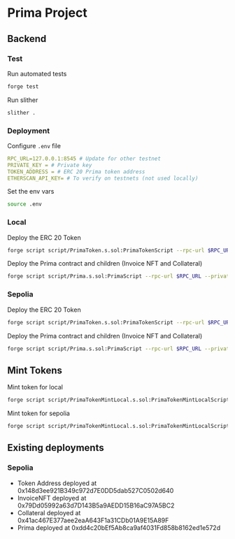 # Prima Project

## Backend

### Test

Run automated tests
```bash
forge test
```

Run slither
```bash
slither .
```


### Deployment

Configure `.env` file
```yml
RPC_URL=127.0.0.1:8545 # Update for other testnet
PRIVATE_KEY = # Private key 
TOKEN_ADDRESS = # ERC 20 Prima token address
ETHERSCAN_API_KEY= # To verify on testnets (not used locally)
```

Set the env vars
```bash
source .env
```

### Local
Deploy the ERC 20 Token
```bash
forge script script/PrimaToken.s.sol:PrimaTokenScript --rpc-url $RPC_URL --private-key $PRIVATE_KEY --broadcast 
```

Deploy the Prima contract and children (Invoice NFT and Collateral)
```bash
forge script script/Prima.s.sol:PrimaScript --rpc-url $RPC_URL --private-key $PRIVATE_KEY --broadcast $TOKEN_ADDRESS --sig 'run(address)'
```

### Sepolia
Deploy the ERC 20 Token
```bash
forge script script/PrimaToken.s.sol:PrimaTokenScript --rpc-url $RPC_URL --private-key $PRIVATE_KEY --etherscan-api-key $ETHERSCAN_API_KEY --verify --broadcast 
```

Deploy the Prima contract and children (Invoice NFT and Collateral)
```bash
forge script script/Prima.s.sol:PrimaScript --rpc-url $RPC_URL --private-key $PRIVATE_KEY --etherscan-api-key $ETHERSCAN_API_KEY --verify --broadcast $TOKEN_ADDRESS --sig 'run(address)'
```

## Mint Tokens

Mint token for local
```bash
forge script script/PrimaTokenMintLocal.s.sol:PrimaTokenMintLocalScript --rpc-url $RPC_URL --private-key $PRIVATE_KEY --broadcast $TOKEN_ADDRESS --sig 'run(address)'
```

Mint token for sepolia
```bash
forge script script/PrimaTokenMintLocal.s.sol:PrimaTokenMintLocalScript --rpc-url $RPC_URL --private-key $PRIVATE_KEY --broadcast $TOKEN_ADDRESS --sig 'runSepolia(address)'
```

## Existing deployments

### Sepolia
- Token Address deployed at 0x148d3ee921B349c972d7E0DD5dab527C0502d640
- InvoiceNFT deployed at 0x79Dd05992a63d7D143B5a9AEDD15B16aC97A5BC2
- Collateral deployed at 0x41ac467E377aee2eaA643F1a31CDb01A9E15A89F
- Prima deployed at 0xdd4c20bEf5Ab8ca9af4031Fd858b8162ed1e572d
